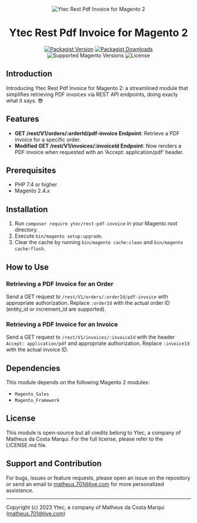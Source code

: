 <div align="center">

![Ytec Rest Pdf Invoice for Magento 2](https://i.imgur.com/d8QEHRb.png)
# Ytec Rest Pdf Invoice for Magento 2

</div>

<div align="center">

[![Packagist Version](https://img.shields.io/packagist/v/ytec/rest-pdf-invoice?logo=packagist&style=for-the-badge)](https://packagist.org/packages/ytec/rest-pdf-invoice)
[![Packagist Downloads](https://img.shields.io/packagist/dt/ytec/rest-pdf-invoice.svg?logo=composer&style=for-the-badge)](https://packagist.org/packages/ytec/rest-pdf-invoice/stats)
![Supported Magento Versions](https://img.shields.io/badge/magento-%202.4.x-brightgreen.svg?logo=magento&longCache=true&style=for-the-badge)
![License](https://img.shields.io/badge/license-MIT-green?color=%23234&style=for-the-badge)

</div>

## Introduction

Introducing Ytec Rest Pdf Invoice for Magento 2: a streamlined module that simplifies retrieving PDF invoices via REST API endpoints, doing exacly what it says. 😎

## Features

- **GET /rest/V1/orders/:orderId/pdf-invoice Endpoint**: Retrieve a PDF invoice for a specific order.
- **Modified GET /rest/V1/invoices/:invoiceId Endpoint**: Now renders a PDF invoice when requested with an 'Accept: application/pdf' header.

## Prerequisites

- PHP 7.4 or higher
- Magento 2.4.x

## Installation

1. Run `composer require ytec/rest-pdf-invoice` in your Magento root directory.
2. Execute `bin/magento setup:upgrade`.
3. Clear the cache by running `bin/magento cache:clean` and `bin/magento cache:flush`.

## How to Use

### Retrieving a PDF Invoice for an Order

Send a GET request to `/rest/V1/orders/:orderId/pdf-invoice` with appropriate authorization. Replace `:orderId` with the actual order ID (entity_id or increment_id are supported).

### Retrieving a PDF Invoice for an Invoice

Send a GET request to `/rest/V1/invoices/:invoiceId` with the header `Accept: application/pdf` and appropriate authorization. Replace `:invoiceId` with the actual invoice ID.

## Dependencies

This module depends on the following Magento 2 modules:

- `Magento_Sales`
- `Magento_Framework`

## License

This module is open-source but all credits belong to Ytec, a company of Matheus da Costa Marqui. For the full license, please refer to the LICENSE.md file.

## Support and Contribution

For bugs, issues or feature requests, please open an issue on the repository or send an email to matheus.701@live.com for more personalized assistance.

---

Copyright (c) 2023 Ytec, a company of Matheus da Costa Marqui (matheus.701@live.com)
